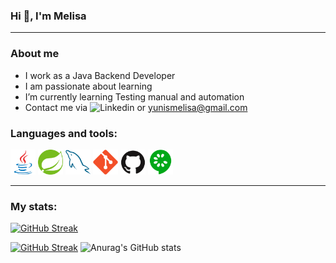 ### Hi 👋, I'm Melisa

---

### About me

- I work as a Java Backend Developer
- I am passionate about learning
- I’m currently learning Testing manual and automation
- Contact me via ![Linkedin](https://www.linkedin.com/in/melisa-yunis/) or <a href="mailto:yunismelisa@gmail.com">yunismelisa@gmail.com</a>

<div align="left">
    <h3> Languages and tools: </h3>
    <div>
        <img src="https://github.com/devicons/devicon/blob/55609aa5bd817ff167afce0d965585c92040787a/icons/java/java-original.svg?plain=1" title="Java" alt="Java" width="40" height="40"/>
        <img src="https://github.com/devicons/devicon/blob/55609aa5bd817ff167afce0d965585c92040787a/icons/spring/spring-original.svg?plain=1" title="Spring Boot" alt="Spring Boot" width="40" height="40"/>
        <img src="https://github.com/devicons/devicon/blob/55609aa5bd817ff167afce0d965585c92040787a/icons/mysql/mysql-plain.svg?plain=1" title="MySQL" alt="MySQL" width="40" height="40"/>
        <img src="https://github.com/devicons/devicon/blob/55609aa5bd817ff167afce0d965585c92040787a/icons/git/git-original.svg?plain=1" title="Git" alt="Git" width="40" height="40"/>
        <img src="https://github.com/devicons/devicon/blob/55609aa5bd817ff167afce0d965585c92040787a/icons/github/github-original.svg?plain=1" title="GitHub" alt="GitHub" width="40" height="40"/>
        <img src="https://github.com/devicons/devicon/blob/55609aa5bd817ff167afce0d965585c92040787a/icons/cucumber/cucumber-plain.svg?plain=1" title="Cucumber" alt="Cucumber" width="40" height="40"/>

</div>
</div>
        
---
<div align="left">
    <h3> My stats: </h3>
<a href="https://git.io/streak-stats"><img src="http://github-readme-streak-stats.herokuapp.com?user=MelisaYunis&theme=synthwave&hide_border=true&mode=weekly" alt="GitHub Streak" /></a>
    
[![GitHub Streak](http://github-readme-streak-stats.herokuapp.com?user=MelisaYunis&theme=synthwave&mode=weekly)](https://git.io/streak-stats)
![Anurag's GitHub stats](https://github-readme-stats.vercel.app/api?username=anuraghazra&show_icons=true&theme=gruvbox)
</div>
<!--
**Melisayunis/MelisaYunis** is a ✨ _special_ ✨ repository because its `README.md` (this file) appears on your GitHub profile.

Here are some ideas to get you started:

- 🔭 I’m currently working on ...
- 🌱 I’m currently learning ...
- 👯 I’m looking to collaborate on ...
- 🤔 I’m looking for help with ...
- 💬 Ask me about ...
- 📫 How to reach me: ...
- 😄 Pronouns: ...
- ⚡ Fun fact: ...
-->
